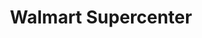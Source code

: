 ---
title: "Walmart Supercenter"
url: /sault-sainte-marie/walmart-supercenter/
shop: supermarket
---
